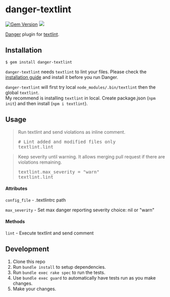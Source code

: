 # danger-textlint
[![Gem Version](https://badge.fury.io/rb/danger-textlint.svg)](https://badge.fury.io/rb/danger-textlint)
[![](https://github.com/Kesin11/danger-textlint/workflows/CI/badge.svg)](https://github.com/Kesin11/danger-textlint/actions)


[Danger](http://danger.systems/ruby/) plugin for [textlint](https://textlint.github.io/).

## Installation

    $ gem install danger-textlint

`danger-textlint` needs `textlint` to lint your files. Please check the [installation guide](https://github.com/textlint/textlint#installation) and install it before you run Danger.

`danger-textlint` will first try local `node_modules/.bin/textlint` then the global `textlint`.  
My recommend is installing `textlint` in local. Create package.json (`npm init`) and then install (`npm i textlint`).

## Usage

<blockquote>Run textlint and send violations as inline comment.
<pre>
# Lint added and modified files only
textlint.lint
</pre>
</blockquote>

<blockquote>Keep severity until warning. It allows merging pull request if there are violations remaining.
<pre>
textlint.max_severity = "warn"
textlint.lint
</pre>
</blockquote>

#### Attributes

`config_file` - .textlintrc path

`max_severity` - Set max danger reporting severity
choice: nil or "warn"

#### Methods

`lint` - Execute textlint and send comment

## Development

1. Clone this repo
2. Run `bundle install` to setup dependencies.
3. Run `bundle exec rake spec` to run the tests.
4. Use `bundle exec guard` to automatically have tests run as you make changes.
5. Make your changes.
